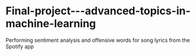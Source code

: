# Final-project---advanced-topics-in-machine-learning
Performing sentiment analysis and offensive words for song lyrics from the Spotify app

